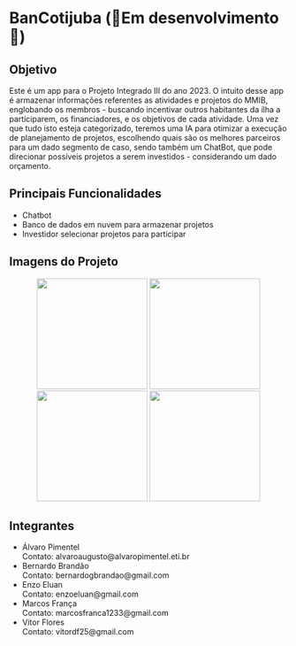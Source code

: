 <h1>BanCotijuba (🚧Em desenvolvimento🚧)</h1>

<h2>Objetivo</h2>
Este é um app para o Projeto Integrado III do ano 2023.
O intuito desse app é armazenar informações referentes as atividades e projetos do MMIB, englobando os membros - buscando incentivar outros habitantes da ilha a participarem, os financiadores, e os objetivos de cada atividade. Uma vez que tudo isto esteja categorizado, teremos uma IA para otimizar a execução de planejamento de projetos, escolhendo quais são os melhores parceiros para um dado segmento de caso, sendo também um ChatBot, que pode direcionar possíveis projetos a serem investidos -  considerando um dado orçamento.

<h2>Principais Funcionalidades</h2>
<ul>
<li>Chatbot</li>
<li>Banco de dados em nuvem para armazenar projetos</li>
 <li>Investidor selecionar projetos para participar</li>
</ul>

<h2>Imagens do Projeto</h2>

<p align="center">
<img src="https://github.com/AlvaroPimente1/Banco-Tijuba/assets/119829559/bd8f9abf-7724-4bf1-b0d6-4d90da4f4fd7" width="200px" />
<img src="https://github.com/AlvaroPimente1/Banco-Tijuba/assets/119829559/828ec6ee-b603-4649-a4f3-58484f11196f" width="200px" />
<img src="https://github.com/AlvaroPimente1/Banco-Tijuba/assets/119829559/244a736b-2eb5-473c-ae28-f988f47f4f9f" width="200px" />
<img src="https://github.com/AlvaroPimente1/Banco-Tijuba/assets/119829559/16df0c65-1c58-4fd2-9f13-b04c0fdd4836" width="200px" />
</p>

<!--Comentar este formato, para talvez utilizar futuramente-->
<!--
<div align="center">
 <div>
  <div>
  <img src="https://github.com/bernrdo/BanCotijuba/assets/119829559/95f7f309-7924-4238-a482-ec1c16ffff3c" width="200px" />
  </div>
  <div>
  <img src="https://github.com/bernrdo/BanCotijuba/assets/119829559/08df88c9-0469-468c-ae41-593308d1a569" width="200px" />
  </div>
  <div>
  <img src="https://github.com/bernrdo/BanCotijuba/assets/119829559/8cb66fac-d852-4f84-9a99-a5ac16c52d18" width="200px" />
  </div>
  <div>
  <img src="https://github.com/bernrdo/BanCotijuba/assets/119829559/faef2528-a3e6-4f59-aba0-b31b19a9579d" width="200px" />
  </div>
 </div>
</div>
-->


<h2>Integrantes</h2>
 <ul>
  <li>Álvaro Pimentel <br> Contato: alvaroaugusto@alvaropimentel.eti.br</li>
  <li>Bernardo Brandão <br> Contato: bernardogbrandao@gmail.com</li>
  <li>Enzo Eluan <br> Contato: enzoeluan@gmail.com</li>
  <li>Marcos França <br> Contato: marcosfranca1233@gmail.com</li>
  <li>Vitor Flores <br> Contato: vitordf25@gmail.com</li>
 </ul>


